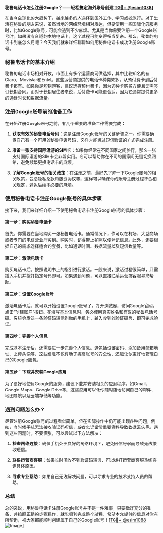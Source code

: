**秘鲁电话卡怎么注册Google？——轻松搞定海外账号创建[[TG💪+ @esim1088](https://t.me/s/esim1088)]**

在当今全球化的大趋势下，越来越多的人选择到国外工作、学习或者旅行。对于生活在秘鲁的朋友来说，虽然当地的网络环境相对发达，但要使用一些国际化的服务时，比如Google账号，可能会遇到不少麻烦。尤其是当你需要注册一个Google账号时，如果没有合适的本地电话卡，这个过程可能变得相当复杂。那么，秘鲁的电话卡到底怎么用呢？今天我们就来详细聊聊如何用秘鲁电话卡成功注册Google账号。

### 秘鲁电话卡的基本介绍

秘鲁的电话市场相对开放，市面上有多个运营商可供选择，其中比较知名的有Claro、Movistar和Entel。这些运营商提供的电话卡种类繁多，从预付费卡到后付费卡都有。如果你是短期游客，建议选择预付费卡，因为这种卡购买方便且无需签订长期合同。而对于长期居住者来说，后付费卡可能更合适，因为它通常提供更多的通话时长和数据流量。

### 注册Google账号前的准备工作

在开始注册Google账号之前，有几个重要的准备工作需要完成：

1. **获取有效的秘鲁电话号码**：这是注册Google账号的关键步骤之一。你需要确保自己有一个可用的秘鲁电话号码，这样才能通过短信验证的方式完成注册。

2. **准备一张支持国际漫游的SIM卡**：如果你经常在不同国家之间旅行，那么一张支持国际漫游的SIM卡会非常实用。它可以帮助你在不同的国家间无缝切换网络，避免频繁更换电话卡的麻烦。

3. **了解Google账号的相关政策**：在注册之前，最好先了解一下Google账号的相关政策，包括隐私条款和服务协议等。这样可以确保你的账号注册过程符合相关规定，避免后续不必要的麻烦。

### 使用秘鲁电话卡注册Google账号的具体步骤

接下来，我们来详细介绍一下使用秘鲁电话卡注册Google账号的具体步骤：

#### 第一步：购买秘鲁电话卡

首先，你需要在当地购买一张秘鲁电话卡。通常情况下，你可以在机场、大型商场或者专门的电信营业厅买到。购买时，记得带上护照以便登记信息。此外，还要根据自己的需求选择适合的套餐，比如通话时间、数据流量以及短信数量等。

#### 第二步：激活电话卡

购买电话卡后，按照说明书上的指引进行激活。一般来说，激活过程很简单，只需插入手机并拨打指定号码即可。如果遇到问题，可以直接联系运营商客服寻求帮助。

#### 第三步：设置Google账号

激活电话卡后，就可以开始设置Google账号了。打开浏览器，访问Google官网，点击“创建账户”按钮。在填写基本信息时，务必使用真实姓名和有效的秘鲁电话号码。系统会发送一条验证码短信到你的手机上，输入收到的验证码后，即可完成验证。

#### 第四步：完善个人信息

完成基本注册后，还需要进一步完善个人信息。这包括设置密码、添加备用邮箱地址、上传头像等。这些信息不仅有助于提高账号的安全性，还能让你更好地管理自己的Google服务。

#### 第五步：下载并安装Google应用

为了更好地使用Google的服务，建议下载并安装相关的应用程序，如Gmail、Google Maps、Google Drive等。这些应用可以让你随时随地访问自己的邮件、地图导航以及云端存储等功能。

### 遇到问题怎么办？

尽管注册Google账号的过程看似简单，但在实际操作中仍可能出现各种问题。例如，有时候手机无法接收验证码短信，或者忘记备份重要资料导致数据丢失等。遇到这些问题时，不要慌张，可以尝试以下方法解决：

1. **检查网络连接**：确保手机处于良好的网络环境下，避免因信号弱而导致无法接收短信。

2. **联系运营商客服**：如果长时间收不到验证码短信，可以拨打运营商客服热线咨询具体原因。

3. **寻求专业帮助**：如果自己无法解决问题，可以寻求专业的技术支持人员的帮助。

### 总结

总的来说，用秘鲁电话卡注册Google账号并不是一件难事，只要做好充分的准备，并按照正确的步骤操作，就能顺利完成整个过程。希望本文提供的信息对你有所帮助，祝大家都能顺利创建属于自己的Google账号！[[TG💪+ @esim1088](https://t.me/s/esim1088) ![Image](https://i.postimg.cc/4NQfJmqS/Snipaste-2025-05-13-00-14-12.png)]